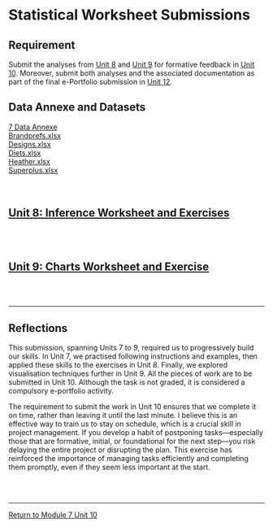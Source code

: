 # Statistical Worksheet Submissions

## Requirement
Submit the analyses from [Unit 8](RMPP_Unit08.md) and [Unit 9](RMPP_Unit09.md) for formative feedback in [Unit 10](RMPP_Unit10.md).
Moreover, submit both analyses and the associated documentation as part of the final e-Portfolio submission in [Unit 12](RMPP_Unit12.md).


## Data Annexe and Datasets
[7 Data Annexe](RMPP_Unit08_7DataAnnexe.pdf)<br>
[Brandprefs.xlsx](RMPP_Unit08_Brandprefs.xlsx)<br>
[Designs.xlsx](RMPP_Unit08_Designs.xlsx)<br>
[Diets.xlsx](RMPP_Unit08_Diets.xlsx)<br>
[Heather.xlsx](RMPP_Unit08_Heather.xlsx)<br>
[Superplus.xlsx](RMPP_Unit08_Superplus.xlsx)<br>
<br><br>

## [Unit 8: Inference Worksheet and Exercises](RMPP_Unit08_Activity.md)
<br><br>

## [Unit 9: Charts Worksheet and Exercise](RMPP_Unit09_Activity.md)
<br><br>

---

## Reflections
This submission, spanning Units 7 to 9, required us to progressively build our skills. In Unit 7, we practised following instructions and examples, then applied these skills to the exercises in Unit 8. Finally, we explored visualisation techniques further in Unit 9. All the pieces of work are to be submitted in Unit 10. Although the task is not graded, it is considered a compulsory e-portfolio activity.

The requirement to submit the work in Unit 10 ensures that we complete it on time, rather than leaving it until the last minute. I believe this is an effective way to train us to stay on schedule, which is a crucial skill in project management. If you develop a habit of postponing tasks—especially those that are formative, initial, or foundational for the next step—you risk delaying the entire project or disrupting the plan. This exercise has reinforced the importance of managing tasks efficiently and completing them promptly, even if they seem less important at the start.

<br><br>

---

[Return to Module 7 Unit 10](RMPP_Unit10.md)
